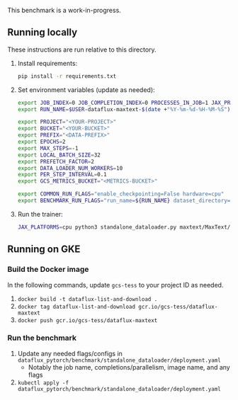 This benchmark is a work-in-progress.

## Running locally

These instructions are run relative to this directory.

1.  Install requirements:
    ```sh
    pip install -r requirements.txt
    ```
2.  Set environment variables (update as needed):
    ```sh
    export JOB_INDEX=0 JOB_COMPLETION_INDEX=0 PROCESSES_IN_JOB=1 JAX_PROCESS_COUNT=1 JAX_COORDINATOR_ADDRESS=localhost
    export RUN_NAME=$USER-dataflux-maxtext-$(date +"%Y-%m-%d-%H-%M-%S")

    export PROJECT="<YOUR-PROJECT>"
    export BUCKET="<YOUR-BUCKET>"
    export PREFIX="<DATA-PREFIX>"
    export EPOCHS=2
    export MAX_STEPS=-1
    export LOCAL_BATCH_SIZE=32
    export PREFETCH_FACTOR=2
    export DATA_LOADER_NUM_WORKERS=10
    export PER_STEP_INTERVAL=0.1
    export GCS_METRICS_BUCKET="<METRICS-BUCKET>"

    export COMMON_RUN_FLAGS="enable_checkpointing=False hardware=cpu"
    export BENCHMARK_RUN_FLAGS="run_name=${RUN_NAME} dataset_directory=${DATASET_DIRECTORY} epochs=${EPOCHS} max_steps=${MAX_STEPS} local_batch_size=${LOCAL_BATCH_SIZE} prefetch_factor=${PREFETCH_FACTOR} data_loader_num_workers=${DATA_LOADER_NUM_WORKERS} per_step_interval=${PER_STEP_INTERVAL} gcs_metrics_bucket=${GCS_METRICS_BUCKET}"                  
    ```
3.  Run the trainer:
    ```sh
    JAX_PLATFORMS=cpu python3 standalone_dataloader.py maxtext/MaxText/configs/base.yml ${BENCHMARK_RUN_FLAGS} ${COMMON_RUN_FLAGS}
    ```

## Running on GKE

### Build the Docker image

In the following commands, update `gcs-tess` to your project ID as needed.

1. `docker build -t dataflux-list-and-download .`
2. `docker tag dataflux-list-and-download gcr.io/gcs-tess/dataflux-maxtext`
3. `docker push gcr.io/gcs-tess/dataflux-maxtext`

### Run the benchmark

1. Update any needed flags/configs in `dataflux_pytorch/benchmark/standalone_dataloader/deployment.yaml`
    * Notably the job name, completions/parallelism, image name, and any flags
2. `kubectl apply -f dataflux_pytorch/benchmark/standalone_dataloader/deployment.yaml`

